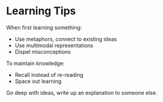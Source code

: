 # Learning Tips

When first learning something:
- Use metaphors, connect to existing ideas
- Use multimodal representations
- Dispel misconceptions

To maintain knowledge:
- Recall instead of re-reading
- Space out learning

Go deep with ideas, write up an explanation to someone else.




